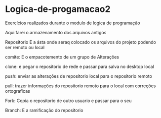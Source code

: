 # Logica-de-progamacao2
Exercícios realizados durante o modulo de logica de programação 


Aqui farei o armazenamento dos arquivos antigos

Repositorio E a ásta onde seraq colocado os arquivos do projeto podendo ser remoto ou local  

comite: E o empacotemento de um grupo de Alterações
 
clone: e pegar o repositorio de rede e passar para salva no desktop local

push: enviar as alterações de repositorio local para o repositorio remoto

pull: trazer informações do repositorio remoto para o local com correções ortograficas

Fork: Copia o repositorio de outro usuario e passar para o seu

Branch: E a ramificação do repositorio

